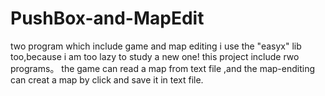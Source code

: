 # PushBox-and-MapEdit
two program which include game and map editing
i use the "easyx" lib too,because i am too lazy to study a new one! 
this project include rwo programs。
the game can read a map from text file ,and the map-enditing can creat a map by click and  save it in text file.
